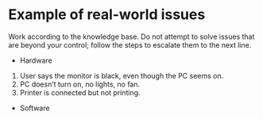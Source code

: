 # Example of real-world issues
Work according to the knowledge base. Do not attempt to solve issues that are beyond your control; follow the steps to escalate them to the next line.
- Hardware
1. User says the monitor is black, even though the PC seems on.
2. PC doesn’t turn on, no lights, no fan.
3. Printer is connected but not printing.
- Software

